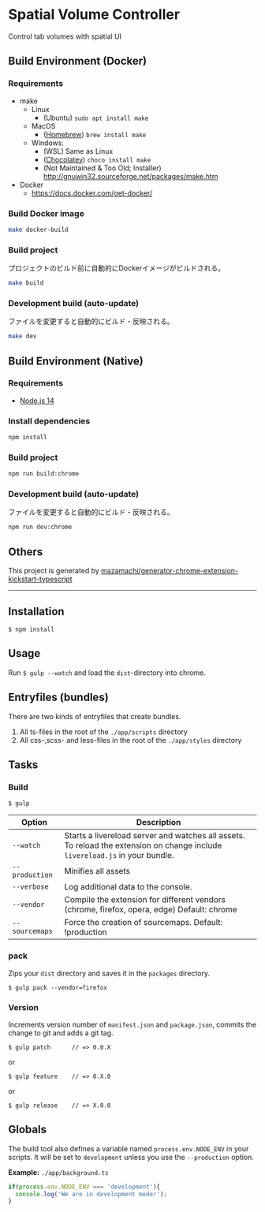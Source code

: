 # Spatial Volume Controller

Control tab volumes with spatial UI


## Build Environment (Docker)
### Requirements
- make
	- Linux
		- (Ubuntu) `sudo apt install make`
	- MacOS
		- ([Homebrew](https://brew.sh/)) `brew install make`
	- Windows:
		- (WSL) Same as Linux
		- ([Chocolatey](https://chocolatey.org/install)) `choco install make`
		- (Not Maintained & Too Old; Installer) http://gnuwin32.sourceforge.net/packages/make.htm
- Docker
	- https://docs.docker.com/get-docker/

### Build Docker image
```sh
make docker-build
```

### Build project
プロジェクトのビルド前に自動的にDockerイメージがビルドされる。

```sh
make build
```

### Development build (auto-update)
ファイルを変更すると自動的にビルド・反映される。

```sh
make dev
```


## Build Environment (Native)
### Requirements
- [Node.js 14](https://nodejs.org/ja/download/)

### Install dependencies
```sh
npm install
```

### Build project
```sh
npm run build:chrome
```

### Development build (auto-update)
ファイルを変更すると自動的にビルド・反映される。

```sh
npm run dev:chrome
```


## Others
This project is generated by [mazamachi/generator-chrome-extension-kickstart-typescript](https://github.com/mazamachi/generator-chrome-extension-kickstart-typescript/tree/d8e455b5d750084e9d27c9f84c536a4b83d4b72b)

-----

## Installation

	$ npm install

## Usage

Run `$ gulp --watch` and load the `dist`-directory into chrome.

## Entryfiles (bundles)

There are two kinds of entryfiles that create bundles.

1. All ts-files in the root of the `./app/scripts` directory
2. All css-,scss- and less-files in the root of the `./app/styles` directory

## Tasks

### Build

    $ gulp


| Option         | Description                                                                                                                                           |
|----------------|-------------------------------------------------------------------------------------------------------------------------------------------------------|
| `--watch`      | Starts a livereload server and watches all assets. <br>To reload the extension on change include `livereload.js` in your bundle.                      |
| `--production` | Minifies all assets                                                                                                                                   |
| `--verbose`    | Log additional data to the console.                                                                                                                   |
| `--vendor`     | Compile the extension for different vendors (chrome, firefox, opera, edge)  Default: chrome                                                                 |
| `--sourcemaps` | Force the creation of sourcemaps. Default: !production                                                                                                |


### pack

Zips your `dist` directory and saves it in the `packages` directory.

    $ gulp pack --vendor=firefox

### Version

Increments version number of `manifest.json` and `package.json`,
commits the change to git and adds a git tag.


    $ gulp patch      // => 0.0.X

or

    $ gulp feature    // => 0.X.0

or

    $ gulp release    // => X.0.0


## Globals

The build tool also defines a variable named `process.env.NODE_ENV` in your scripts. It will be set to `development` unless you use the `--production` option.


**Example:** `./app/background.ts`

```typescript
if(process.env.NODE_ENV === 'development'){
  console.log('We are in development mode!');
}
```
